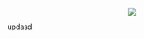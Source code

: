 <p align="center">
  <img src="https://github.com/nmolaei7878/PartyPlan/assets/130120172/fc63001e-df7d-4ff8-88dc-60da2e904e1a" />
</p>


updasd
